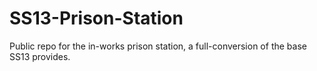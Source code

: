 # SS13-Prison-Station
Public repo for the in-works prison station, a full-conversion of the base SS13 provides.
